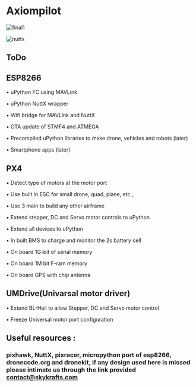 # Axiompilot
![final1](https://user-images.githubusercontent.com/35519782/38290055-f6ed7f06-37f6-11e8-9e3b-d5bd336eafe1.png)



![nuttx](https://user-images.githubusercontent.com/35519782/38289970-9c82bee6-37f6-11e8-90f9-2439ad2d3d34.png)




## ToDo
## ESP8266

•	uPython FC using MAVLink

•	uPython NuttX wrapper

•	Wifi bridge for MAVLink and NuttX

•	OTA update of STMF4 and ATMEGA

•	Precompiled uPython libraries to make drone, vehicles and robots (later)

•	Smartphone apps (later)


## PX4

•	 Detect type of motors at the motor port

•	 Use built in ESC for small drone, quad, plane, etc.,

•	 Use 3 main to build any other airframe

•	 Extend stepper, DC and Servo motor controls to uPython

•	Extend all devices to uPython

•	In built BMS to charge and monitor the 2s battery cell

•	On board 1G-bit of serial memory

•	On board 1M bit  F-ram memory

•	On board GPS with chip antenna


## UMDrive(Univarsal motor driver)

•	Extend BL-Heli to allow Stepper, DC and Servo motor control

•	Freeze Universal motor port configuration

## Useful resources : 
### pixhawk, NuttX, pixracer, micropython port of esp8266, dronecode.org and dronekit, if any design used here is  missed please intimate us through the link provided contact@skykrafts.com




